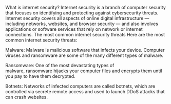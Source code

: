 What is internet security?
Internet security is a branch of computer security that focuses on identifying and protecting against cybersecurity threats. Internet security covers all aspects of online digital infrastructure — including networks, websites, and browser security — and also involves applications or software services that rely on network or internet connections.
The most common internet security threats
Here are the most common internet security threats:

Malware: Malware is malicious software that infects your device. Computer viruses and ransomware are some of the many different types of malware.


Ransomware: One of the most devastating types of malware, ransomware hijacks your computer files and encrypts them until you pay to have them decrypted.


Botnets: Networks of infected computers are called botnets, which are controlled via secrete remote access and used to launch DDoS attacks that can crash websites.


